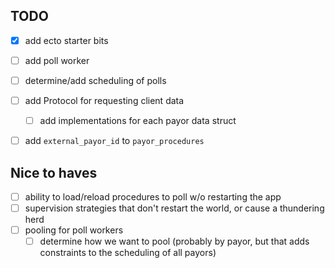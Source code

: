 ## TODO

- [x] add ecto starter bits
- [ ] add poll worker
- [ ] determine/add scheduling of polls
- [ ] add Protocol for requesting client data
  - [ ] add implementations for each payor data struct
- [ ] add `external_payor_id` to `payor_procedures`


## Nice to haves
- [ ] ability to load/reload procedures to poll w/o restarting the app
- [ ] supervision strategies that don't restart the world, or cause a thundering herd
- [ ] pooling for poll workers
  - [ ] determine how we want to pool (probably by payor, but that adds constraints to the scheduling of all payors)

